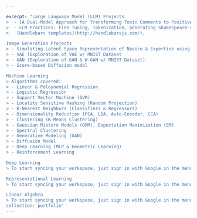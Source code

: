 ```yaml
---

excerpt: "Large Language Model (LLM) Projects
>  - [A Dual-Model Approach for Transforming Toxic Comments to Positively-Toned Responses without Information Loss (Transformer)](https://github.com/seungmindavid/Machine-Learning-Algorithms)
>  - LLM Practices: Fine Tuning, Tokenization, Generating Shakespeare-style contents, and Translation (EN-FR)
>   [Handlebars templates](http://handlebarsjs.com/),

Image Generation Projects
> - Simulating Latent Space Representation of Novice & Expertise using SVAE
> - VAE (Exploration of VAE w/ MNIST Dataset
> - GAN (Exploration of GAN & W-GAN w/ MNIST Dataset)
> - Score-based Diffusion model

Machine Learning
> Algorithms covered:
> - Linear & Poloynomial Regression
> - Logistic Regression
> - Support Vector Machine (SVM)
> - Locality Sensitive Hashing (Random Projection)
> - K-Nearest Neighbors (Classifiers & Regressors)
> - Dimensionality Reduction (PCA, LDA, Auto-Encoder, CCA)
> - Clustering (K-Means Clustering)
> - Gaussian Mixture Models (GMM), Expectation Maximization (EM) 
> - Spectral Clustering
> - Generative Modeling (GAN)
> - Diffusion Model
> - Deep Learning (MLP & Geometric Learning)
> - Reinforcement Learning

Deep Learning
> To start syncing your workspace, just sign in with Google in the menu.

Representational Learning
> To start syncing your workspace, just sign in with Google in the menu.

Linear Algebra
> To start syncing your workspace, just sign in with Google in the menu.
collection: portfolio"
---
```


